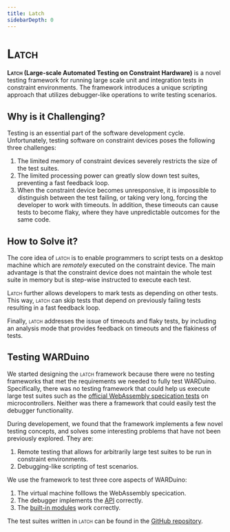 ```yaml
---
title: Latch
sidebarDepth: 0
---
```

# <span style="font-variant: small-caps;">Latch</span>

**<span style="font-variant: small-caps;">Latch</span> (Large-scale Automated Testing on Constraint Hardware)** is a novel testing framework for running large scale unit and integration tests in constraint environments. The framework introduces a unique scripting approach that utilizes debugger-like operations to write testing scenarios.

## Why is it Challenging?

Testing is an essential part of the software development cycle.
Unfortunately, testing software on constraint devices poses the following three challenges:

1. The limited memory of constraint devices severely restricts the size of the test suites.
2. The limited processing power can greatly slow down test suites, preventing a fast feedback loop.
3. When the constraint device becomes unresponsive, it is impossible to distinguish between the test failing, or taking very long, forcing the developer to work with timeouts.
In addition, these timeouts can cause tests to become flaky, where they have unpredictable outcomes for the same code.

## How to Solve it?

The core idea of <span style="font-variant: small-caps;">latch</span> is to enable programmers to script tests on a desktop machine which are *remotely* executed on the constraint device.
The main advantage is that the constraint device does not maintain the whole test suite in memory but is step-wise instructed to execute each test.

<span style="font-variant: small-caps;">Latch</span> further allows developers to mark tests as depending on other tests.
This way, <span style="font-variant: small-caps;">latch</span> can skip tests that depend on previously failing tests resulting in a fast feedback loop.

Finally, <span style="font-variant: small-caps;">latch</span> addresses the issue of timeouts and flaky tests, by including an analysis mode that provides feedback on timeouts and the flakiness of tests.

## Testing WARDuino

We started designing the <span style="font-variant: small-caps;">latch</span> framework because there were no testing frameworks that met the requirements we needed to fully test WARDuino. Specifically, there was no testing framework that could help us execute large test suites such as the [official WebAssembly specication tests](https://github.com/WebAssembly/testsuite) on microcontrollers. Neither was there a framework that could easily test the debugger functionality.

During developement, we found that the framework implements a few novel testing concepts, and solves some interesting problems that have not been previously explored. They are:


1. Remote testing that allows for arbitrarily large test suites to be run in constraint environments.
2. Debugging-like scripting of test scenarios.

We use the framework to test three core aspects of WARDuino:

1. The virtual machine folllows the WebAssembly specication.
2. The debugger implements the [API](/reference/debugger)  correctly.
3. The [built-in modules](/reference/primitives) work correctly.

The test suites written in <span style="font-variant: small-caps;">latch</span> can be found in the [GitHub repository](https://github.com/TOPLLab/WARDuino/tree/main/tests/latch).

